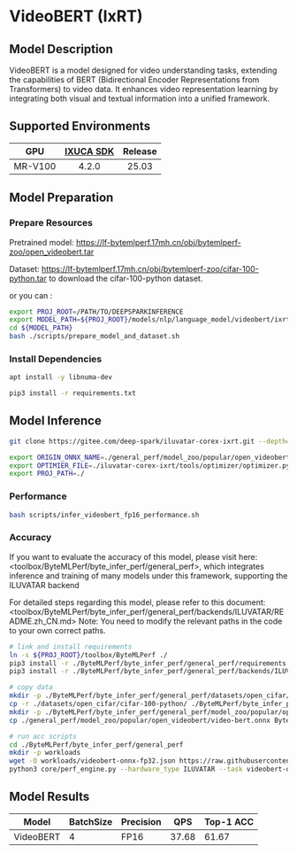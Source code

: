 # VideoBERT (IxRT)

## Model Description

VideoBERT is a model designed for video understanding tasks, extending the capabilities of BERT (Bidirectional Encoder
Representations from Transformers) to video data. It enhances video representation learning by integrating both visual
and textual information into a unified framework.

## Supported Environments

| GPU    | [IXUCA SDK](https://gitee.com/deep-spark/deepspark#%E5%A4%A9%E6%95%B0%E6%99%BA%E7%AE%97%E8%BD%AF%E4%BB%B6%E6%A0%88-ixuca) | Release |
| :----: | :----: | :----: |
| MR-V100 | 4.2.0     |  25.03  |

## Model Preparation

### Prepare Resources

Pretrained model: <https://lf-bytemlperf.17mh.cn/obj/bytemlperf-zoo/open_videobert.tar>

Dataset: <https://lf-bytemlperf.17mh.cn/obj/bytemlperf-zoo/cifar-100-python.tar> to download the cifar-100-python dataset.

or you can :

```bash
export PROJ_ROOT=/PATH/TO/DEEPSPARKINFERENCE
export MODEL_PATH=${PROJ_ROOT}/models/nlp/language_model/videobert/ixrt
cd ${MODEL_PATH}
bash ./scripts/prepare_model_and_dataset.sh
```

### Install Dependencies

```bash
apt install -y libnuma-dev

pip3 install -r requirements.txt
```

## Model Inference

```bash
git clone https://gitee.com/deep-spark/iluvatar-corex-ixrt.git --depth=1

export ORIGIN_ONNX_NAME=./general_perf/model_zoo/popular/open_videobert/video-bert
export OPTIMIER_FILE=./iluvatar-corex-ixrt/tools/optimizer/optimizer.py
export PROJ_PATH=./
```

### Performance

```bash
bash scripts/infer_videobert_fp16_performance.sh
```

### Accuracy

If you want to evaluate the accuracy of this model, please visit here: <toolbox/ByteMLPerf/byte_infer_perf/general_perf>, which integrates inference and training of many models under this framework, supporting the ILUVATAR backend

For detailed steps regarding this model, please refer to this document: <toolbox/ByteMLPerf/byte_infer_perf/general_perf/backends/ILUVATAR/README.zh_CN.md> Note: You need to modify the relevant paths in the code to your own correct paths.

```bash
# link and install requirements
ln -s ${PROJ_ROOT}/toolbox/ByteMLPerf ./
pip3 install -r ./ByteMLPerf/byte_infer_perf/general_perf/requirements.txt
pip3 install -r ./ByteMLPerf/byte_infer_perf/general_perf/backends/ILUVATAR/requirements.txt

# copy data
mkdir -p ./ByteMLPerf/byte_infer_perf/general_perf/datasets/open_cifar/
cp -r ./datasets/open_cifar/cifar-100-python/ ./ByteMLPerf/byte_infer_perf/general_perf/datasets/open_cifar/
mkdir -p ./ByteMLPerf/byte_infer_perf/general_perf/model_zoo/popular/open_videobert/
cp ./general_perf/model_zoo/popular/open_videobert/video-bert.onnx ByteMLPerf/byte_infer_perf/general_perf/model_zoo/popular/open_videobert/

# run acc scripts
cd ./ByteMLPerf/byte_infer_perf/general_perf
mkdir -p workloads
wget -O workloads/videobert-onnx-fp32.json https://raw.githubusercontent.com/bytedance/ByteMLPerf/refs/heads/main/byte_infer_perf/general_perf/workloads/videobert-onnx-fp32.json
python3 core/perf_engine.py --hardware_type ILUVATAR --task videobert-onnx-fp32
```

## Model Results

| Model     | BatchSize | Precision | QPS   | Top-1 ACC |
|-----------|-----------|-----------|-------|-----------|
| VideoBERT | 4         | FP16      | 37.68 | 61.67     |

